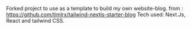 Forked project to use as a template to build my own website-blog. from : https://github.com/timlrx/tailwind-nextjs-starter-blog
Tech used: Next.Js, React and tailwind CSS.
